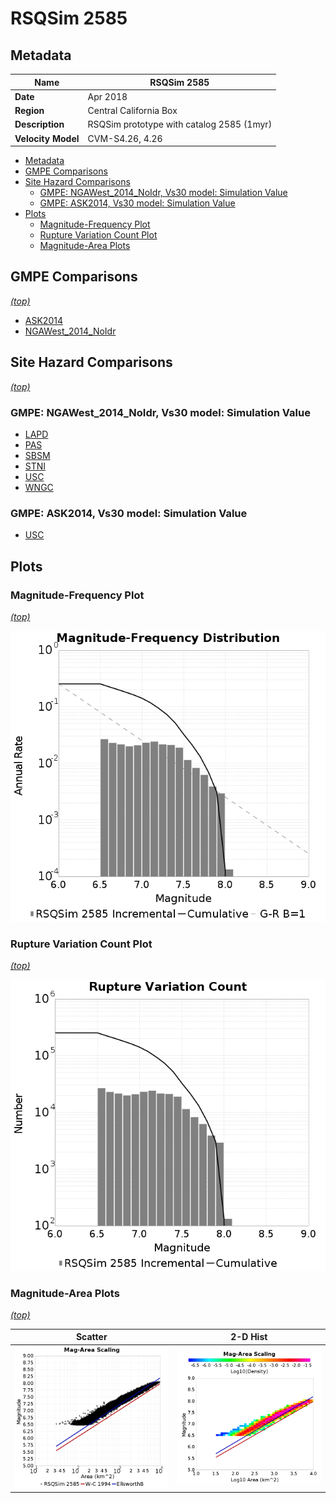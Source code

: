 # RSQSim 2585
## Metadata
| **Name** | RSQSim 2585 |
|-----|-----|
| **Date** | Apr 2018 |
| **Region** | Central California Box |
| **Description** | RSQSim prototype with catalog 2585 (1myr) |
| **Velocity Model** | CVM-S4.26, 4.26 |

* [Metadata](#metadata)
* [GMPE Comparisons](#gmpe-comparisons)
* [Site Hazard Comparisons](#site-hazard-comparisons)
  * [GMPE: NGAWest_2014_NoIdr, Vs30 model: Simulation Value](#gmpe-ngawest2014noidr-vs30-model-simulation-value)
  * [GMPE: ASK2014, Vs30 model: Simulation Value](#gmpe-ask2014-vs30-model-simulation-value)
* [Plots](#plots)
  * [Magnitude-Frequency Plot](#magnitude-frequency-plot)
  * [Rupture Variation Count Plot](#rupture-variation-count-plot)
  * [Magnitude-Area Plots](#magnitude-area-plots)

## GMPE Comparisons
*[(top)](#rsqsim-2585)*

* [ASK2014](gmpe_comparisons_ASK2014_Vs30Simulation/)
* [NGAWest_2014_NoIdr](gmpe_comparisons_NGAWest_2014_NoIdr_Vs30Simulation/)

## Site Hazard Comparisons
*[(top)](#rsqsim-2585)*

### GMPE: NGAWest_2014_NoIdr, Vs30 model: Simulation Value

* [LAPD](site_hazard_LAPD_NGAWest_2014_NoIdr_Vs30Simulation/)
* [PAS](site_hazard_PAS_NGAWest_2014_NoIdr_Vs30Simulation/)
* [SBSM](site_hazard_SBSM_NGAWest_2014_NoIdr_Vs30Simulation/)
* [STNI](site_hazard_STNI_NGAWest_2014_NoIdr_Vs30Simulation/)
* [USC](site_hazard_USC_NGAWest_2014_NoIdr_Vs30Simulation/)
* [WNGC](site_hazard_WNGC_NGAWest_2014_NoIdr_Vs30Simulation/)
### GMPE: ASK2014, Vs30 model: Simulation Value

* [USC](site_hazard_USC_ASK2014_Vs30Simulation/)

## Plots
### Magnitude-Frequency Plot
*[(top)](#rsqsim-2585)*

![MFD](resources/mfd.png)
### Rupture Variation Count Plot
*[(top)](#rsqsim-2585)*

![RV Count](resources/rv_count.png)
### Magnitude-Area Plots
*[(top)](#rsqsim-2585)*

| Scatter | 2-D Hist |
|-----|-----|
| ![MFD Scatter](resources/mag_area.png) | ![MFD Hist](resources/mag_area_hist2D.png) |
